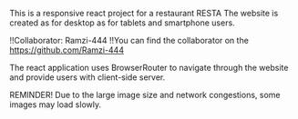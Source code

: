 This is a responsive react project for a restaurant RESTA The website is created as for desktop as for tablets and smartphone users. 

!!Collaborator: Ramzi-444
!!You can find the collaborator on the https://github.com/Ramzi-444

The react application uses BrowserRouter to navigate through the website and provide users with client-side server. 

REMINDER!
Due to the large image size and network congestions, some images may load slowly.
